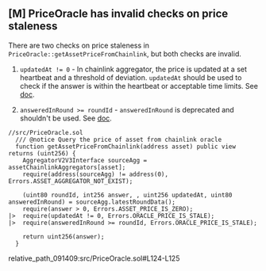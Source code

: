 ## [M] PriceOracle has invalid checks on price staleness

There are two checks on price staleness in `PriceOracle::getAssetPriceFromChainlink`, but both checks are invalid.

1. `updatedAt != 0` - In chainlink aggregator, the price is updated at a set heartbeat and a threshold of deviation. `updatedAt` should be used to check if the answer is within the heartbeat or acceptable time limits. See [doc](https://docs.chain.link/data-feeds#check-the-timestamp-of-the-latest-answer).

2. `answeredInRound >= roundId` - `answeredInRound` is deprecated and shouldn't be used. See [doc](https://docs.chain.link/data-feeds/api-reference#getrounddata).

```solidity
//src/PriceOracle.sol
  /// @notice Query the price of asset from chainlink oracle
  function getAssetPriceFromChainlink(address asset) public view returns (uint256) {
    AggregatorV2V3Interface sourceAgg = assetChainlinkAggregators[asset];
    require(address(sourceAgg) != address(0), Errors.ASSET_AGGREGATOR_NOT_EXIST);

    (uint80 roundId, int256 answer, , uint256 updatedAt, uint80 answeredInRound) = sourceAgg.latestRoundData();
    require(answer > 0, Errors.ASSET_PRICE_IS_ZERO);
|>  require(updatedAt != 0, Errors.ORACLE_PRICE_IS_STALE);
|>  require(answeredInRound >= roundId, Errors.ORACLE_PRICE_IS_STALE);

    return uint256(answer);
  }
```

relative_path_091409:src/PriceOracle.sol#L124-L125



